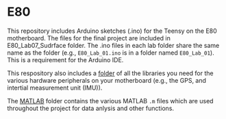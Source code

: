 # E80

This repository includes Arduino sketches (.ino) for the Teensy on the E80 motherboard.
The files for the final project are included in E80_Lab07_Sudrface folder.
The .ino files in each lab folder share the same name as the folder (e.g., `E80_Lab_01.ino` is in a folder named `E80_Lab_01`).
This is a requirement for the Arduino IDE.

This respository also includes a [folder](./libraries/) of all the libraries you need for the various hardware peripherals on your motherboard (e.g., the GPS, and intertial measurement unit (IMU)).

The [MATLAB](./MATLAB/) folder contains the various MATLAB `.m` files which are used throughout the project for data anlysis and other functions.
